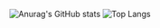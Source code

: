 ![Anurag's GitHub stats](https://github-readme-stats.vercel.app/api?username=KeisukeShima&count_private=true&show_icons=true)
![Top Langs](https://github-readme-stats.vercel.app/api/top-langs/?username=KeisukeShima&layout=compact)

<!--
**KeisukeShima/KeisukeShima** is a ✨ _special_ ✨ repository because its `README.md` (this file) appears on your GitHub profile.

Here are some ideas to get you started:

- 🔭 I’m currently working on ...
- 🌱 I’m currently learning ...
- 👯 I’m looking to collaborate on ...
- 🤔 I’m looking for help with ...
- 💬 Ask me about ...
- 📫 How to reach me: ...
- 😄 Pronouns: ...
- ⚡ Fun fact: ...
-->
